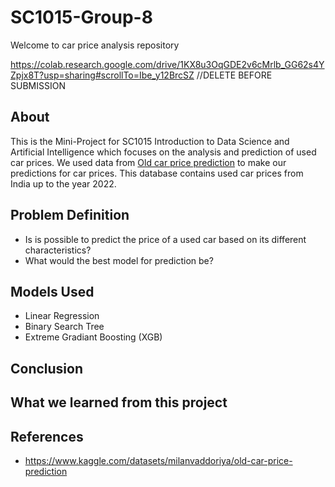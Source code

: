 # SC1015-Group-8
Welcome to car price analysis repository

https://colab.research.google.com/drive/1KX8u3OqGDE2v6cMrlb_GG62s4YZpjx8T?usp=sharing#scrollTo=Ibe_y12BrcSZ //DELETE BEFORE SUBMISSION

## About
This is the Mini-Project for SC1015 Introduction to Data Science and Artificial Intelligence which focuses on the analysis and prediction of used car prices. We used data from  [Old car price prediction](https://www.kaggle.com/datasets/milanvaddoriya/old-car-price-prediction) to make our predictions for car prices. This database contains used car prices from India up to the year 2022.

## Problem Definition

- Is is possible to predict the price of a used car based on its different characteristics?
- What would the best model for prediction be?
  
## Models Used

- Linear Regression
- Binary Search Tree
- Extreme Gradiant Boosting (XGB)
  
## Conclusion

## What we learned from this project

## References
- https://www.kaggle.com/datasets/milanvaddoriya/old-car-price-prediction
